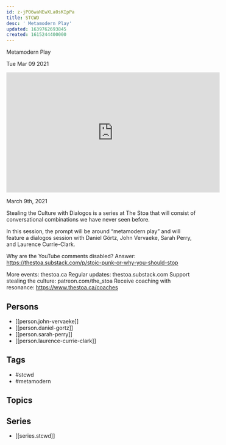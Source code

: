 ```yaml
---
id: z-jPO6waNEwXLa0sKIpPa
title: STCWD
desc: ' Metamodern Play'
updated: 1639762693845
created: 1615244400000
---
```



 Metamodern Play

Tue Mar 09 2021

<iframe width="560" height="315" src="https://www.youtube.com/embed/iAeVE5D4tqU" title="STCWD: Metamodern Play w/ John Vervaeke, Daniel Görtz, Sarah Perry, and Laurence Currie-Clark" frameborder="0" allow="accelerometer; autoplay; clipboard-write; encrypted-media; gyroscope; picture-in-picture" allowfullscreen ></iframe>

March 9th, 2021

Stealing the Culture with Dialogos is a series at The Stoa that will consist of conversational combinations we have never seen before. 

In this session, the prompt will be around “metamodern play” and will feature a dialogos session with Daniel Görtz, John Vervaeke, Sarah Perry, and Laurence Currie-Clark.

Why are the YouTube comments disabled? Answer: https://thestoa.substack.com/p/stoic-punk-or-why-you-should-stop

More events: thestoa.ca 
Regular updates: thestoa.substack.com 
Support stealing the culture: patreon.com/the_stoa 
Receive coaching with resonance: https://www.thestoa.ca/coaches

## Persons

- [[person.john-vervaeke]]
- [[person.daniel-gortz]]
- [[person.sarah-perry]]
- [[person.laurence-currie-clark]]

## Tags

- #stcwd
- #metamodern

## Topics



## Series

- [[series.stcwd]]


